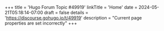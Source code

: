 +++
title = 'Hugo Forum Topic #49919'
linkTitle = 'Home'
date = 2024-05-21T05:18:14-07:00
draft = false
details = 'https://discourse.gohugo.io/t/49919'
description = "Current page properties are set incorrectly"
+++
